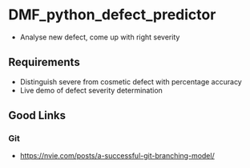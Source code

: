 # DMF_python_defect_predictor
- Analyse new defect, come up with right severity

## Requirements
- Distinguish severe from cosmetic defect with percentage accuracy
- Live demo of defect severity determination

## Good Links

### Git

- https://nvie.com/posts/a-successful-git-branching-model/


